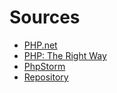 # Sources

- [PHP.net](https://php.net)
- [PHP: The Right Way](https://www.phptherightway.com)
- [PhpStorm](https://www.jetbrains.com/phpstorm/)
- [Repository](https://github.com/lloc/php-verso-la-versione-7)

